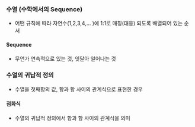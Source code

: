### 수열 (수학에서의 Sequence)
* 어떤 규칙에 따라 자연수(1,2,3,4,... )에 1:1로 매칭(대응) 되도록 배열되어 있는 순서

#### Sequence
* 무언가 연속적으로 있는 것, 잇달아 일어나는 것

### 수열의 귀납적 정의
* 수열을 첫째항의 값, 항과 항 사이의 관계식으로 표현한 경우

#### 점화식
* 수열의 귀납적 정의에서 항과 항 사이의 관계식을 의미